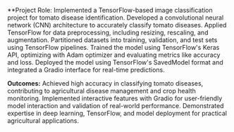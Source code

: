 **Project Role:
Implemented a TensorFlow-based image classification project for tomato disease identification.
Developed a convolutional neural network (CNN) architecture to accurately classify tomato diseases.
Applied TensorFlow for data preprocessing, including resizing, rescaling, and augmentation.
Partitioned datasets into training, validation, and test sets using TensorFlow pipelines.
Trained the model using TensorFlow's Keras API, optimizing with Adam optimizer and evaluating metrics like accuracy and loss.
Deployed the model using TensorFlow's SavedModel format and integrated a Gradio interface for real-time predictions.

**Outcomes:**
Achieved high accuracy in classifying tomato diseases, contributing to agricultural disease management and crop health monitoring.
Implemented interactive features with Gradio for user-friendly model interaction and validation of real-world performance.
Demonstrated expertise in deep learning, TensorFlow, and model deployment for practical agricultural applications.
